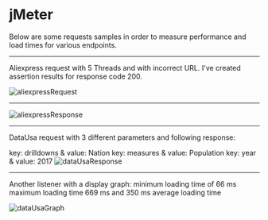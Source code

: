 
# jMeter

Below are some requests samples in order to measure performance and load times for various endpoints.

-----------------------------------------------------------------------

Aliexpress request with 5 Threads and with incorrect URL.
I've created assertion results for response code 200.

![aliexpressRequest](https://github.com/CiprianSimionov/CypressSample/assets/26772192/dea1fafe-156b-4e39-92fc-5251b5d14717)

-----------------------------------------------------------------------

![aliexpressResponse](https://github.com/CiprianSimionov/CypressSample/assets/26772192/1262e46e-e2d0-45ac-806e-5fa701e1335c)

-----------------------------------------------------------------------

DataUsa request with 3 different parameters and following response:

key: drilldowns & value: Nation
key: measures & value: Population
key: year	& value: 2017
![dataUsaResponse](https://github.com/CiprianSimionov/CypressSample/assets/26772192/fe8e6bd4-10a8-4c39-b8d3-75864fc9ef7d)

-----------------------------------------------------------------------

Another listener with a display graph:
minimum loading time of 66 ms
maximum loading time 669 ms
and 350 ms average loading time 

![dataUsaGraph](https://github.com/CiprianSimionov/CypressSample/assets/26772192/e4bcb6d4-9497-44c1-a936-861fc3a2ca0d)

